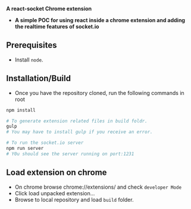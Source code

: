**A react-socket Chrome extension**

* **A simple POC for using react inside a chrome extension and adding the realtime features of socket.io**

## Prerequisites

* Install `node`. 

## Installation/Build

* Once you have the repository cloned, run the following commands in root
 
```sh
npm install

# To generate extension related files in build foldr.
gulp
# You may have to install gulp if you receive an error.

# To run the socket.io server
npm run server
# Y0u should see the server running on port:1231 
```

## Load extension on chrome

* On chrome browse chrome://extensions/ and check `developer Mode`
* Click load unpacked extension... 
* Browse to local repository and load `build` folder.
